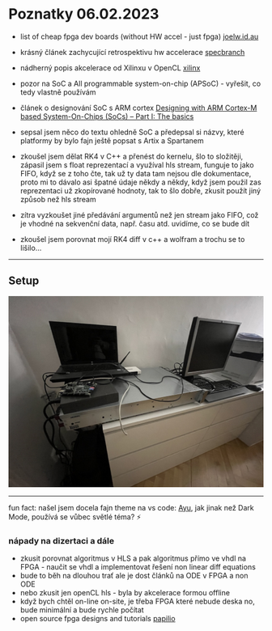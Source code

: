# Poznatky 06.02.2023

- list of cheap fpga dev boards (without HW accel - just fpga) [joelw.id.au](https://www.joelw.id.au/FPGA/CheapFPGADevelopmentBoards)
- krásný článek zachycující retrospektivu hw accelerace [specbranch](https://specbranch.com/posts/fpgas-what-happened/)
- nádherný popis akcelerace od Xilinxu v OpenCL [xilinx](https://www.xilinx.com/developer/articles/data-acceleration-with-vitis.html)

- pozor na SoC a All programmable system-on-chip (APSoC) - vyřešit, co tedy vlastně používám

- článek o designování SoC s ARM cortex [Designing with ARM Cortex-M based System-On-Chips (SoCs) – Part I: The basics](https://www.embedded.com/designing-with-arm-cortex-m-based-system-on-chips-socs-part-i-the-basics/)

- sepsal jsem něco do textu ohledně SoC a předepsal si názvy, které platformy by bylo fajn ještě popsat s Artix a Spartanem
- zkoušel jsem dělat RK4 v C++ a přenést do kernelu, šlo to složitěji, zápasil jsem s float reprezentací a využíval hls stream, funguje to jako FIFO, když se z toho čte, tak už ty data tam nejsou dle dokumentace, proto mi to dávalo asi špatné údaje někdy a někdy, když jsem použil zas reprezentaci už zkopírované hodnoty, tak to šlo dobře, zkusit použít jiný způsob než hls stream
- zítra vyzkoušet jiné předávání argumentů než jen stream jako FIFO, což je vhodné na sekvenční data, např. času atd. uvidíme, co se bude dít
- zkoušel jsem porovnat mojí RK4 diff v c++ a wolfram a trochu se to lišilo...

---

## Setup

![SetUp](./images/20230206/20230206_setup.jpeg)

---

fun fact: našel jsem docela fajn theme na vs code: [Ayu](https://marketplace.visualstudio.com/items?itemName=teabyii.ayu), jak jinak než Dark Mode, používá se vůbec světlé téma? ⚡️

### nápady na dizertaci a dále

- zkusit porovnat algoritmus v HLS a pak algoritmus přímo ve vhdl na FPGA - naučit se vhdl a implementovat řešení non linear diff equations
- bude to běh na dlouhou trať ale je dost článků na ODE v FPGA a non ODE
- nebo zkusit jen openCL hls - byla by akcelerace formou offline
- když bych chtěl on-line on-site, je třeba FPGA které nebude deska no, bude minimální a bude rychle počítat
- open source fpga designs and tutorials [papilio](http://papilio.cc/index.php?n=Papilio.PapilioPro)
